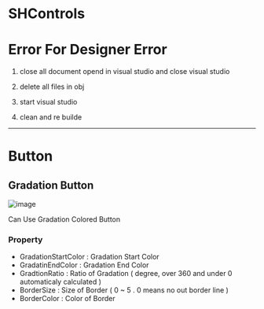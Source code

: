 # SHControls


# Error For Designer Error

1. close all document opend in visual studio and close visual studio

2. delete all files in obj

3. start visual studio

4. clean and re builde


---
# Button

## Gradation Button
![image](https://user-images.githubusercontent.com/36880919/121682171-b3aa9a80-caf6-11eb-8d04-16956a698a7a.png)

Can Use Gradation Colored Button 

### Property
- GradationStartColor : Gradation Start Color
- GradatinEndColor : Gradation End Color
- GradtionRatio : Ratio of Gradation ( degree, over 360 and under 0 automaticaly calculated ) 
- BorderSize : Size of Border ( 0 ~ 5 . 0 means no out border line ) 
- BorderColor : Color of Border


